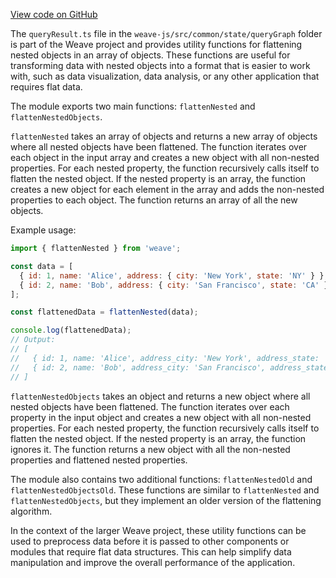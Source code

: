 [View code on GitHub](https://github.com/wandb/weave/.autodoc/docs/json/weave-js/src/common/state/queryGraph)

The `queryResult.ts` file in the `weave-js/src/common/state/queryGraph` folder is part of the Weave project and provides utility functions for flattening nested objects in an array of objects. These functions are useful for transforming data with nested objects into a format that is easier to work with, such as data visualization, data analysis, or any other application that requires flat data.

The module exports two main functions: `flattenNested` and `flattenNestedObjects`.

`flattenNested` takes an array of objects and returns a new array of objects where all nested objects have been flattened. The function iterates over each object in the input array and creates a new object with all non-nested properties. For each nested property, the function recursively calls itself to flatten the nested object. If the nested property is an array, the function creates a new object for each element in the array and adds the non-nested properties to each object. The function returns an array of all the new objects.

Example usage:

```javascript
import { flattenNested } from 'weave';

const data = [
  { id: 1, name: 'Alice', address: { city: 'New York', state: 'NY' } },
  { id: 2, name: 'Bob', address: { city: 'San Francisco', state: 'CA' } },
];

const flattenedData = flattenNested(data);

console.log(flattenedData);
// Output:
// [
//   { id: 1, name: 'Alice', address_city: 'New York', address_state: 'NY' },
//   { id: 2, name: 'Bob', address_city: 'San Francisco', address_state: 'CA' },
// ]
```

`flattenNestedObjects` takes an object and returns a new object where all nested objects have been flattened. The function iterates over each property in the input object and creates a new object with all non-nested properties. For each nested property, the function recursively calls itself to flatten the nested object. If the nested property is an array, the function ignores it. The function returns a new object with all the non-nested properties and flattened nested properties.

The module also contains two additional functions: `flattenNestedOld` and `flattenNestedObjectsOld`. These functions are similar to `flattenNested` and `flattenNestedObjects`, but they implement an older version of the flattening algorithm.

In the context of the larger Weave project, these utility functions can be used to preprocess data before it is passed to other components or modules that require flat data structures. This can help simplify data manipulation and improve the overall performance of the application.

